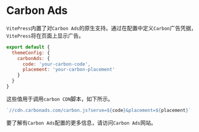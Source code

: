 # Carbon Ads 

`VitePress`内置了对`Carbon Ads`的原生支持。通过在配置中定义`Carbon`广告凭据，`VitePress`将在页面上显示广告。

```js
export default {
  themeConfig: {
    carbonAds: {
      code: 'your-carbon-code',
      placement: 'your-carbon-placement'
    }
  }
}
```
这些值用于调用`carbon CDN`脚本，如下所示。

```js
`//cdn.carbonads.com/carbon.js?serve=${code}&placement=${placement}`
```
要了解有`Carbon Ads`配置的更多信息，请访问`Carbon Ads`网站。